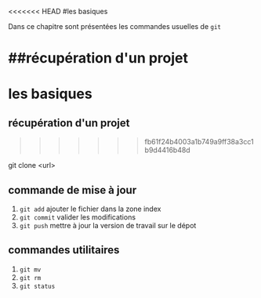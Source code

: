 <<<<<<< HEAD
#les basiques

Dans ce chapitre sont présentées les commandes usuelles de `git`

##récupération d'un projet 
=======
# les basiques

## récupération d'un projet 
>>>>>>> fb61f24b4003a1b749a9ff38a3cc1b9d4416b48d

git clone \<url\>

## commande de mise à jour

1. `git add` ajouter le fichier dans la zone index
2. `git commit` valider les modifications
3. `git push` mettre à jour la version de travail sur le dépot

## commandes utilitaires

1. `git mv`
2. `git rm`
3. `git status`
